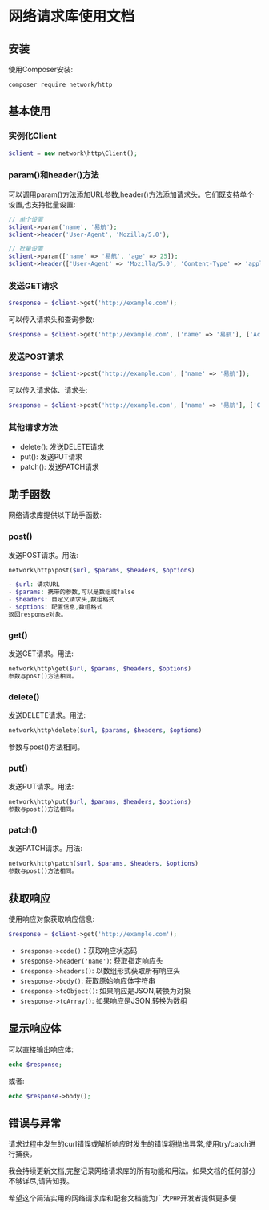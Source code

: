 # 网络请求库使用文档  

## 安装

使用Composer安装:

```shell
composer require network/http   
```

## 基本使用

### 实例化Client

```php
$client = new network\http\Client();
```
  
### param()和header()方法

可以调用param()方法添加URL参数,header()方法添加请求头。它们既支持单个设置,也支持批量设置:

```php
// 单个设置
$client->param('name', '易航');  
$client->header('User-Agent', 'Mozilla/5.0');  

// 批量设置  
$client->param(['name' => '易航', 'age' => 25]);
$client->header(['User-Agent' => 'Mozilla/5.0', 'Content-Type' => 'application/json']);
```

### 发送GET请求

```php  
$response = $client->get('http://example.com');
```
  
可以传入请求头和查询参数:

```php
$response = $client->get('http://example.com', ['name' => '易航'], ['Accept' => 'application/json']);
```

### 发送POST请求

```php  
$response = $client->post('http://example.com', ['name' => '易航']);
```
  
可以传入请求体、请求头:

```php
$response = $client->post('http://example.com', ['name' => '易航'], ['Content-Type' => 'application/x-www-form-urlencoded']);
```

### 其他请求方法

- delete(): 发送DELETE请求
- put(): 发送PUT请求
- patch(): 发送PATCH请求

## 助手函数

网络请求库提供以下助手函数:

### post()

发送POST请求。用法:

```php
network\http\post($url, $params, $headers, $options)

- $url: 请求URL
- $params: 携带的参数,可以是数组或false
- $headers: 自定义请求头,数组格式
- $options: 配置信息,数组格式
返回response对象。
```

### get()

发送GET请求。用法:

```php
network\http\get($url, $params, $headers, $options)  
参数与post()方法相同。
```

### delete()

发送DELETE请求。用法:

```php
network\http\delete($url, $params, $headers, $options)
```

参数与post()方法相同。  

### put()

发送PUT请求。用法:

```php  
network\http\put($url, $params, $headers, $options)  
参数与post()方法相同。  
```

### patch()  

发送PATCH请求。用法:

```php  
network\http\patch($url, $params, $headers, $options)
参数与post()方法相同。
```

## 获取响应

使用响应对象获取响应信息:

```php
$response = $client->get('http://example.com');
```

- `$response->code()`：获取响应状态码
- `$response->header('name')`: 获取指定响应头
- `$response->headers()`: 以数组形式获取所有响应头
- `$response->body()`: 获取原始响应体字符串
- `$response->toObject()`: 如果响应是JSON,转换为对象
- `$response->toArray()`: 如果响应是JSON,转换为数组

## 显示响应体

可以直接输出响应体:

```php
echo $response;
```

或者:

```php
echo $response->body();
```

## 错误与异常  

请求过程中发生的curl错误或解析响应时发生的错误将抛出异常,使用try/catch进行捕获。

我会持续更新文档,完整记录网络请求库的所有功能和用法。如果文档的任何部分不够详尽,请告知我。

希望这个简洁实用的网络请求库和配套文档能为广大`PHP`开发者提供更多便